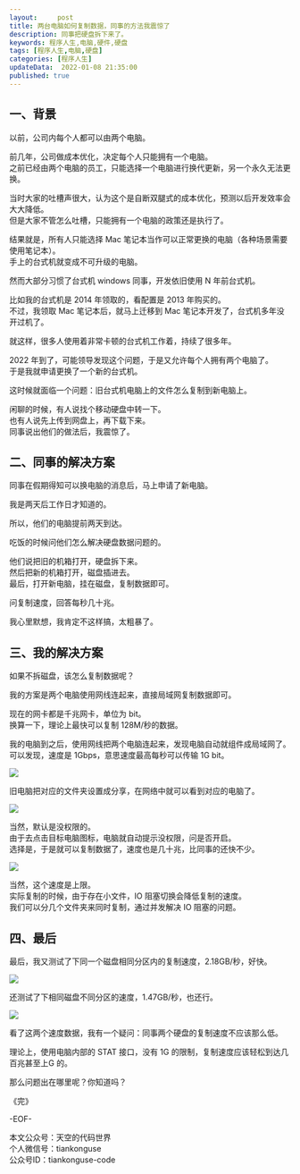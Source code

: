 ```yaml
---   
layout:     post  
title: 两台电脑如何复制数据，同事的方法我震惊了  
description: 同事把硬盘拆下来了。       
keywords: 程序人生,电脑,硬件,硬盘  
tags: [程序人生,电脑,硬盘]    
categories: [程序人生]  
updateData:  2022-01-08 21:35:00  
published: true  
---  
```



## 一、背景  


以前，公司内每个人都可以由两个电脑。  


前几年，公司做成本优化，决定每个人只能拥有一个电脑。  
之前已经由两个电脑的员工，只能选择一个电脑进行换代更新，另一个永久无法更换。  


当时大家的吐槽声很大，认为这个是自断双腿式的成本优化，预测以后开发效率会大大降低。  
但是大家不管怎么吐槽，只能拥有一个电脑的政策还是执行了。  


结果就是，所有人只能选择 Mac 笔记本当作可以正常更换的电脑（各种场景需要使用笔记本）。  
手上的台式机就变成不可升级的电脑。  


然而大部分习惯了台式机 windows 同事，开发依旧使用 N 年前台式机。  


比如我的台式机是 2014 年领取的，看配置是 2013 年购买的。  
不过，我领取 Mac 笔记本后，就马上迁移到 Mac 笔记本开发了，台式机多年没开过机了。   


就这样，很多人使用着非常卡顿的台式机工作着，持续了很多年。   


2022 年到了，可能领导发现这个问题，于是又允许每个人拥有两个电脑了。  
于是我就申请更换了一个新的台式机。  


这时候就面临一个问题：旧台式机电脑上的文件怎么复制到新电脑上。  


闲聊的时候，有人说找个移动硬盘中转一下。  
也有人说先上传到网盘上，再下载下来。  
同事说出他们的做法后，我震惊了。  


## 二、同事的解决方案  


同事在假期得知可以换电脑的消息后，马上申请了新电脑。  


我是两天后工作日才知道的。  


所以，他们的电脑提前两天到达。  


吃饭的时候问他们怎么解决硬盘数据问题的。  


他们说把旧的机箱打开，硬盘拆下来。  
然后把新的机箱打开，磁盘插进去。  
最后，打开新电脑，挂在磁盘，复制数据即可。  


问复制速度，回答每秒几十兆。  


我心里默想，我肯定不这样搞，太粗暴了。  



## 三、我的解决方案  


如果不拆磁盘，该怎么复制数据呢？  


我的方案是两个电脑使用网线连起来，直接局域网复制数据即可。  


现在的网卡都是千兆网卡，单位为 bit。  
换算一下，理论上最快可以复制 128M/秒的数据。  


我的电脑到之后，使用网线把两个电脑连起来，发现电脑自动就组件成局域网了。  
可以发现，速度是 1Gbps，意思速度最高每秒可以传输 1G bit。  


![](https://res2022.tiankonguse.com/images/2022/01/08/001.png)  


旧电脑把对应的文件夹设置成分享，在网络中就可以看到对应的电脑了。  


![](https://res2022.tiankonguse.com/images/2022/01/08/002.png)  


当然，默认是没权限的。  
由于去点击目标电脑图标，电脑就自动提示没权限，问是否开启。  
选择是，于是就可以复制数据了，速度也是几十兆，比同事的还快不少。  


![](https://res2022.tiankonguse.com/images/2022/01/08/003.png)  


当然，这个速度是上限。  
实际复制的时候，由于存在小文件，IO 阻塞切换会降低复制的速度。  
我们可以分几个文件夹来同时复制，通过并发解决 IO 阻塞的问题。  


## 四、最后  


最后，我又测试了下同一个磁盘相同分区内的复制速度，2.18GB/秒，好快。  


![](https://res2022.tiankonguse.com/images/2022/01/08/004.png)  


还测试了下相同磁盘不同分区的速度，1.47GB/秒，也还行。   


![](https://res2022.tiankonguse.com/images/2022/01/08/005.png)  



看了这两个速度数据，我有一个疑问：同事两个硬盘的复制速度不应该那么低。  


理论上，使用电脑内部的 STAT 接口，没有 1G 的限制，复制速度应该轻松到达几百兆甚至上G 的。  


那么问题出在哪里呢？你知道吗？  



《完》  


-EOF-  



本文公众号：天空的代码世界  
个人微信号：tiankonguse  
公众号ID：tiankonguse-code  
  

